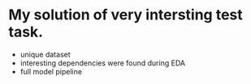 # My solution of very intersting test task.
* unique dataset
* interesting dependencies were found during EDA
* full model pipeline
